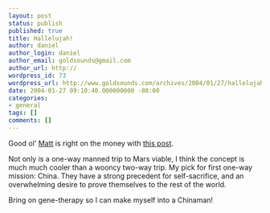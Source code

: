 ```yaml
---
layout: post
status: publish
published: true
title: Hallelujah!
author: daniel
author_login: daniel
author_email: goldsounds@gmail.com
author_url: http://
wordpress_id: 73
wordpress_url: http://www.goldsounds.com/archives/2004/01/27/hallelujah/
date: 2004-01-27 09:10:40.000000000 -08:00
categories:
- general
tags: []
comments: []
---
```

Good ol' <a href="http://no-sword.sieve.net">Matt</a> is right on the money with <a href="http://no-sword.sieve.net/archives/2004_01_25_index.html#107510954608820644">this post</a>.

Not only is a one-way manned trip to Mars viable, I think the concept is much much cooler than a wooncy two-way trip. My pick for first one-way mission: China. They have a strong precedent for self-sacrifice, and an overwhelming desire to prove themselves to the rest of the world.

Bring on gene-therapy so I can make myself into a Chinaman!
